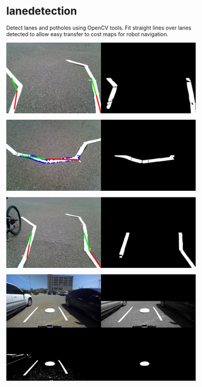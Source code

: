 # lanedetection
Detect lanes and potholes using OpenCV tools. Fit straight lines over lanes detected to allow easy transfer to cost maps for robot navigation. 


![](https://github.com/manavendradesai/lanedetection/blob/main/lane_fit_results/lane_detect_and_fit_1.png)


![](https://github.com/manavendradesai/lanedetection/blob/main/lane_fit_results/lane_detect_and_fit_2.png)


![](https://github.com/manavendradesai/lanedetection/blob/main/lane_fit_results/lane_detect_and_fit_3.png)


![](https://github.com/manavendradesai/lanedetection/blob/main/pot_hole_results/pothole_detect_1.png)
